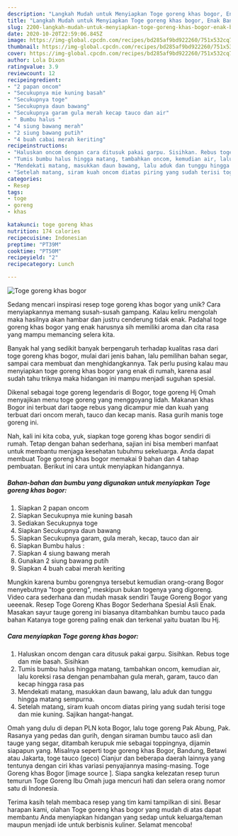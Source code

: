 ```yaml
---
description: "Langkah Mudah untuk Menyiapkan Toge goreng khas bogor, Enak Banget"
title: "Langkah Mudah untuk Menyiapkan Toge goreng khas bogor, Enak Banget"
slug: 2200-langkah-mudah-untuk-menyiapkan-toge-goreng-khas-bogor-enak-banget
date: 2020-10-20T22:59:06.845Z
image: https://img-global.cpcdn.com/recipes/bd285af9bd922260/751x532cq70/toge-goreng-khas-bogor-foto-resep-utama.jpg
thumbnail: https://img-global.cpcdn.com/recipes/bd285af9bd922260/751x532cq70/toge-goreng-khas-bogor-foto-resep-utama.jpg
cover: https://img-global.cpcdn.com/recipes/bd285af9bd922260/751x532cq70/toge-goreng-khas-bogor-foto-resep-utama.jpg
author: Lola Dixon
ratingvalue: 3.9
reviewcount: 12
recipeingredient:
- "2 papan oncom"
- "Secukupnya mie kuning basah"
- "Secukupnya toge"
- "Secukupnya daun bawang"
- "Secukupnya garam gula merah kecap tauco dan air"
- " Bumbu halus "
- "4 siung bawang merah"
- "2 siung bawang putih"
- "4 buah cabai merah keriting"
recipeinstructions:
- "Haluskan oncom dengan cara ditusuk pakai garpu. Sisihkan. Rebus toge dan mie basah. Sisihkan"
- "Tumis bumbu halus hingga matang, tambahkan oncom, kemudian air, lalu koreksi rasa dengan penambahan gula merah, garam, tauco dan kecap hingga rasa pas"
- "Mendekati matang, masukkan daun bawang, lalu aduk dan tunggu hingga matang sempurna."
- "Setelah matang, siram kuah oncom diatas piring yang sudah terisi toge dan mie kuning. Sajikan hangat-hangat."
categories:
- Resep
tags:
- toge
- goreng
- khas

katakunci: toge goreng khas 
nutrition: 174 calories
recipecuisine: Indonesian
preptime: "PT39M"
cooktime: "PT50M"
recipeyield: "2"
recipecategory: Lunch

---
```



![Toge goreng khas bogor](https://img-global.cpcdn.com/recipes/bd285af9bd922260/751x532cq70/toge-goreng-khas-bogor-foto-resep-utama.jpg)

Sedang mencari inspirasi resep toge goreng khas bogor yang unik? Cara menyiapkannya memang susah-susah gampang. Kalau keliru mengolah maka hasilnya akan hambar dan justru cenderung tidak enak. Padahal toge goreng khas bogor yang enak harusnya sih memiliki aroma dan cita rasa yang mampu memancing selera kita.

Banyak hal yang sedikit banyak berpengaruh terhadap kualitas rasa dari toge goreng khas bogor, mulai dari jenis bahan, lalu pemilihan bahan segar, sampai cara membuat dan menghidangkannya. Tak perlu pusing kalau mau menyiapkan toge goreng khas bogor yang enak di rumah, karena asal sudah tahu triknya maka hidangan ini mampu menjadi suguhan spesial.

Dikenal sebagai toge goreng legendaris di Bogor, toge goreng Hj Omah menyajikan menu toge goreng yang menggoyang lidah. Makanan khas Bogor ini terbuat dari taoge rebus yang dicampur mie dan kuah yang terbuat dari oncom merah, tauco dan kecap manis. Rasa gurih manis toge goreng ini.


Nah, kali ini kita coba, yuk, siapkan toge goreng khas bogor sendiri di rumah. Tetap dengan bahan sederhana, sajian ini bisa memberi manfaat untuk membantu menjaga kesehatan tubuhmu sekeluarga. Anda dapat membuat Toge goreng khas bogor memakai 9 bahan dan 4 tahap pembuatan. Berikut ini cara untuk menyiapkan hidangannya.

<!--inarticleads1-->

##### Bahan-bahan dan bumbu yang digunakan untuk menyiapkan Toge goreng khas bogor:

1. Siapkan 2 papan oncom
1. Siapkan Secukupnya mie kuning basah
1. Sediakan Secukupnya toge
1. Siapkan Secukupnya daun bawang
1. Siapkan Secukupnya garam, gula merah, kecap, tauco dan air
1. Siapkan  Bumbu halus :
1. Siapkan 4 siung bawang merah
1. Gunakan 2 siung bawang putih
1. Siapkan 4 buah cabai merah keriting


Mungkin karena bumbu gorengnya tersebut kemudian orang-orang Bogor menyebutnya &#34;toge goreng&#34;, meskipun bukan togenya yang digoreng. Video cara sederhana dan mudah masak sendiri Tauge Goreng Bogor yang ueeenak. Resep Toge Goreng Khas Bogor Sederhana Spesial Asli Enak. Masakan sayur tauge goreng ini biasanya ditambahkan bumbu tauco pada bahan Katanya toge goreng paling enak dan terkenal yaitu buatan Ibu Hj. 

<!--inarticleads2-->

##### Cara menyiapkan Toge goreng khas bogor:

1. Haluskan oncom dengan cara ditusuk pakai garpu. Sisihkan. Rebus toge dan mie basah. Sisihkan
1. Tumis bumbu halus hingga matang, tambahkan oncom, kemudian air, lalu koreksi rasa dengan penambahan gula merah, garam, tauco dan kecap hingga rasa pas
1. Mendekati matang, masukkan daun bawang, lalu aduk dan tunggu hingga matang sempurna.
1. Setelah matang, siram kuah oncom diatas piring yang sudah terisi toge dan mie kuning. Sajikan hangat-hangat.


Omah yang dulu di depan PLN kota Bogor, lalu toge goreng Pak Abung, Pak. Rasanya yang pedas dan gurih, dengan siraman bumbu tauco asli dan tauge yang segar, ditambah kerupuk mie sebagai toppingnya, dijamin siapapun yang. Misalnya seperti toge goreng khas Bogor, Bandung, Betawi atau Jakarta, toge tauco (geco) Cianjur dan beberapa daerah lainnya yang tentunya dengan ciri khas variasi penyajiannya masing-masing. Toge Goreng khas Bogor [image source ]. Siapa sangka kelezatan resep turun temurun Toge Goreng Ibu Omah juga mencuri hati dan selera orang nomor satu di Indonesia. 

Terima kasih telah membaca resep yang tim kami tampilkan di sini. Besar harapan kami, olahan Toge goreng khas bogor yang mudah di atas dapat membantu Anda menyiapkan hidangan yang sedap untuk keluarga/teman maupun menjadi ide untuk berbisnis kuliner. Selamat mencoba!
